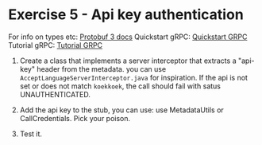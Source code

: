 # Exercise 5 - Api key authentication

For info on types etc: [Protobuf 3 docs](https://developers.google.com/protocol-buffers/docs/proto3)
Quickstart gRPC: [Quickstart GRPC](https://grpc.io/docs/quickstart/java.html)
Tutorial gRPC: [Tutorial GRPC](https://grpc.io/docs/tutorials/basic/java.html)

1. Create a class that implements a server interceptor that extracts a "api-key" header from the metadata. 
   you can use `AcceptLanguageServerInterceptor.java` for inspiration. If the api is not set or does not match
   `koekkoek`, the call should fail with satus UNAUTHENTICATED.
   
1. Add the api key to the stub, you can use: use MetadataUtils or CallCredentials. Pick your poison.

1. Test it.  